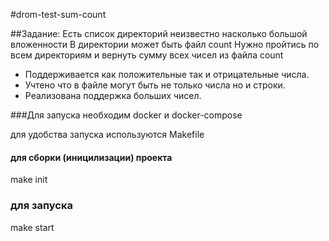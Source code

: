 #drom-test-sum-count

##Задание:
Есть список директорий неизвестно насколько большой вложенности
В директории может быть файл count
Нужно пройтись по всем директориям и вернуть сумму всех чисел из файла count

- Поддерживается как положительные так и отрицательные числа.
- Учтено что в файле могут быть не только числа но и строки.
- Реализована поддержка больших чисел.

###Для запуска необходим docker и docker-compose

для удобства запуска используются Makefile

#### для сборки (иницилизации) проекта
make init

### для запуска 
make start